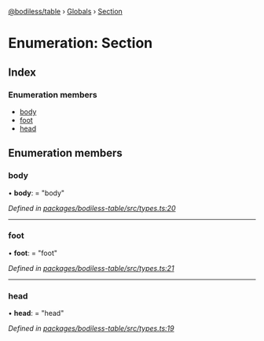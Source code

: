 [@bodiless/table](../README.md) › [Globals](../globals.md) › [Section](section.md)

# Enumeration: Section

## Index

### Enumeration members

* [body](section.md#body)
* [foot](section.md#foot)
* [head](section.md#head)

## Enumeration members

###  body

• **body**: = "body"

*Defined in [packages/bodiless-table/src/types.ts:20](https://github.com/johnsonandjohnson/Bodiless-JS/blob/6aa65c14/packages/bodiless-table/src/types.ts#L20)*

___

###  foot

• **foot**: = "foot"

*Defined in [packages/bodiless-table/src/types.ts:21](https://github.com/johnsonandjohnson/Bodiless-JS/blob/6aa65c14/packages/bodiless-table/src/types.ts#L21)*

___

###  head

• **head**: = "head"

*Defined in [packages/bodiless-table/src/types.ts:19](https://github.com/johnsonandjohnson/Bodiless-JS/blob/6aa65c14/packages/bodiless-table/src/types.ts#L19)*

